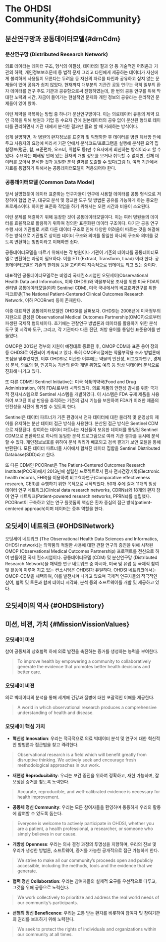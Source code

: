 # The OHDSI Community{#ohdsiCommunity}

## 분산연구망과 공통데이터모델{#drnCdm}

### 분산연구망 (Distributed Research Network)
의료 데이터는 데이터 구조, 형식의 이질성, 데이터의 질과 양 등 기술적인 어려움과 기관의 허락, 개인정보보호문제 등 법적 문제 그리고 타인에게 제공하는 데이터가 자신에게 불리하게 사용될지 모른다는 두려움 등 자신의 자료를 타인과 공유하고 싶지 않는 문제들이 있어 공유가 쉽지 않았다. 현재까지 대부분의 기관간 공동 연구는 극히 일부의 환자 데이터를 연구 주도 기관과 공유함으로써 진행하였는데, 한 번의 공동 연구를 위해 막대한 노력과 시간, 자금이 들어가는 현실적인 문제와 개인 정보의 공유라는 윤리적인 문제들이 있어 왔따. 

이런 제약을 극복하는 방법 중 하나가 분산연구망이다. 이는 의료데이터 유통의 제약 요인 극복을 위해 병원과 기업 등 수요자 간에 원본데이터의 공유 없이 분산된 형태로 데이터를 관리하면서 기관 내에서 분석한 결과만 필요 할 때 거래하는 방식이다. 

쉽게 설명하면, 각 병원의 환자정보를 표준화 및 익명화한 후 데이터를 병원 폐쇄망 안에 두고 사용자의 요청에 따라서 기관 안에서 분석코드/프로그램을 실행해 분석된 요약 집합정보(평균, 합, 표준편차, 오즈비, 위험도 등)만 수요자에게 회신하는 방식이라고 할 수 있다. 수요자는 폐쇄망 안에 있는 환자의 개별 정보를 보거나 취득할 수 없지만, 전체 데이터를 모아서 분석한 것과 동일한 분석 결과를 도출할 수 있다(그림 1). 여러 기관에서 자료를 통합하기 위해서는 공통데이터모델이 적용되어야 한다.

### 공통데이터모델 (Common Data Model)
앞서 설명했듯이 데이터 표준화는 연구자들이 연구에 사용할 데이터를 공통 형식으로 저장하여 협업 연구, 대규모 분석 및 정교한 도구 및 방법론 공유를 가능하게 하는 중요한 프로세스이다. 하지만 표준화 작업을 하기 위해서는 오랜 시간과 비용이 소요된다. 

이런 문제를 해결하기 위해 등장한 것이 공통데이터모델이다. 이는 여러 병원들의 데이터를 효율적으로 활용하기 위하여 정의한 표준화된 데이터 구조이다. 다기관 공동 연구 수행 시에 기관별로 서로 다른 데이터 구조로 인해 다양한 어려움이 따르는 것을 해결해 주는 방식으로 기관별로 상이한 데이터 구조와 의미를 동일한 하나의 구조와 의미를 갖도록 변환하는 벙법이라고 이해하면 쉽다. 

공통데이터모델을 따르기 위해서는 각 병원이나 기관이 기존의 데이터를 공통데이터모델로 변환하는 과정이 필요하다. 이를 ETL(Extract, Transform, Load) 이라 한다. 공통데이터모델은 기존의 한계점 등을 고려하여 지속적으로 업데이트 되고 있는 중이다. 

대표적인 공통데이터모델로는 비영리 국제컨소시엄인 오딧세이(Observational Health Data and Informatics, 이하 OHDSI)와 약물부작용 조사를 위한 미국 FDA의 센티넬 공통데이터모델(이하 Sentinel CDM), 미국 국내에서의 비교효과연구를 위한 피코르넷(The National Patient-Centered Clinical Outcomes Research Network, 이하 PCORnet) 등이 존재한다. 

이중 대표적인 공통데이터모델인 OHDSI를 살펴보자. OHDSI는 2008년에 미국정부의 지원으로 결성된 Observational Medical Outcomes Partnership(OMOP)으로부터 파생된 국제적 협의체이다. 초기에는 관찰연구 방법론과 데이터를 활용하기 위한 분석 도구 및 시각화 도구, 그리고, 각 기관마다 다른 진단, 처방 용어를 통일한 표준용어를 만들었다. 

OMOP은 2013년 정부의 지원이 예정대로 종료된 후, OMOP CDM과 표준 용어 정의 등 OHDSI로 이관되어 계속되고 있다. 특히 OMOP시절에는 약물부작용 조사 방법론에 초점을 맞추었지만, 이후 OHDSI로 이관한 이후에는 약물의 안전성, 비교효과연구, 경제성 분석, 의료의 질, 인공지능 기반의 환자 개별 위험도 예측 등 임상 빅데이터 분석으로 진화해 나가고 있다.

또 다른 CDM인 Sentinel Initiative는 미국 식품의약국(Food and Drug Administration, 이하 FDA)로부터 시작되었다. 의료 제품의 안전성 감시를 위한 국가적 전자시스템으로 Sentinel 시스템을 개발하였다. 이 시스템은 FDA 규제 제품을 사용하여 보고된 이상 반응을 추적하는 기존의 감시 기능을 보완하여 FDA가 이러한 제품의 안전성을 사전에 평가할 수 있도록 한다. 

Sentinel은 데이터 파트너가 기존 환경에서 전자 데이터에 대한 물리적 및 운영상의 제어를 유지하는 분산 데이터 접근 방식을 사용한다. 분산된 접근 방식은 Sentinel CDM으로 저장된다. 참여하는 데이터 파트너는 자신들이 보유한 데이터를 통일된 Sentinel CDM으로 변환하므로 하나의 동일한 분석 프로그램으로 여러 기관 결과를 동시에 분석할 수 있다. 개인정보보호를 위하여 분석 쿼리가 배포되고 검색 결과가 보안 포털을 통해 반환된다. 모든 데이터 파트너들 사이에서 합쳐진 데이터 집합을 Sentinel Distributed Database(SDD)라고 한다.

또 다른 CDM인 PCORnet은 The Patient-Centered Outcomes Research Institute(PCORI)에서 2013년에 설립한 프로젝트로서 환자 전자건강기록(Electronic health records, EHR)을 이용하여 비교효과연구(Comparative effectiveness research, CER)를 수행하기 위한 목적으로 시작되었다. 50개 주에 걸쳐 11개의 임상 데이터 연구 네트워크(Clinical data research networks, CDRNs)와 18개의 환자 참여 연구 네트워크(Patient-powered research networks, PPRNs)를 설립했다. PCORnet이 구축하고 있는 연구 플랫폼의 핵심은 환자 중심의 접근 방식(patient-centered approach)이며 데이터는 중추 역할을 한다. 


## 오딧세이 네트워크 {#OHDSINetwork}
오딧세이 네트워크 (The Observational Health Data Sciences and Informatics, OHDSI network)는 의약품의 적절한 사용에 대한 관찰 연구의 증진을 위해 시작된 OMOP (Observational Medical Outcomes Partnership) 프로젝트를 전신으로 하여 만들어진 국제 컨소시엄이다. 공통데이터모델 (CDM) 및 분산연구망 (Distributed Research Network)을 채택한 연구 네트워크 중 아시아, 미국 및 유럽 등 국제적 참여 및 활동이 이루어 지고 있는 컨소시엄은 OHDSI가 유일하다. OHDSI 네트워크에서는 OMOP-CDM을 채택하여, 이를 발전시켜 나가고 있으며 국제적 연구자들의 적극적인 참여, 협력 및 토론과 함께 데이터 시각화, 분석 등의 소프트웨어를 개발 및 제공하고 있다.

## 오딧세이의 역사 {#OHDSIHistory}

## 미션, 비젼, 가치 {#MissionVissionValues}

### 오딧세이 미션

참여 공동체의 상호협력 하에 의료 발전을 촉진하는 증거를 생성하는 능력을 부여한다.

> To improve health by empowering a community to collaboratively generate the evidence that promotes better health decisions and better care.


### 오딧세이 비젼

의료 빅데이터의 분석을 통해 세계에 건강과 질병에 대한 포괄적인 이해를 제공한다.

> A world in which observational research produces a comprehensive understanding of health and disease.

### 오딧세이 핵심 가치

* **혁신성 Innovation**: 우리는 적극적으로 의료 빅데이터 분석 및 연구에 대한 혁신적인 방법론과 접근법을 찾고 격려한다.

> Observational research is a field which will benefit greatly from disruptive thinking. We actively seek and encourage fresh methodological approaches in our work.

* **재현성 Reproducibility**: 우리는 보건 증진을 위하여 정확하고, 재현 가능하며, 잘 보정된 증거를 찾도록 노력한다.

> Accurate, reproducible, and well-calibrated evidence is necessary for health improvement.

* **공동체 정신 Community**: 우리는 모든 참여자들을 환영하며 동등하게 우리의 활동에 참여할 수 있도록 돕는다.

> Everyone is welcome to actively participate in OHDSI, whether you are a patient, a health professional, a researcher, or someone who simply believes in our cause.

* **개방성 Openness**: 우리는 의사 결정 과정의 투명성을 지향하며, 우리의 진보 및 우리가 생성한 방법론, 소프트웨어, 증거를 가능한 공개적으로 접근 가능하게 한다.

> We strive to make all our community’s proceeds open and publicly accessible, including the methods, tools and the evidence that we generate.

* **협력 정신 Collaboration**: 우리는 참여자들의 실제적 요구를 우선적으로 다루고, 그것을 위해 공동으로 노력한다.

> We work collectively to prioritize and address the real world needs of our community’s participants.

* **선행의 정신 Beneficence**: 우리는 고통 받는 환자를 비롯하여 참여자 및 참여기관의 권리를 보호하기 위해 노력한다.

> We seek to protect the rights of individuals and organizations within our community at all times.
